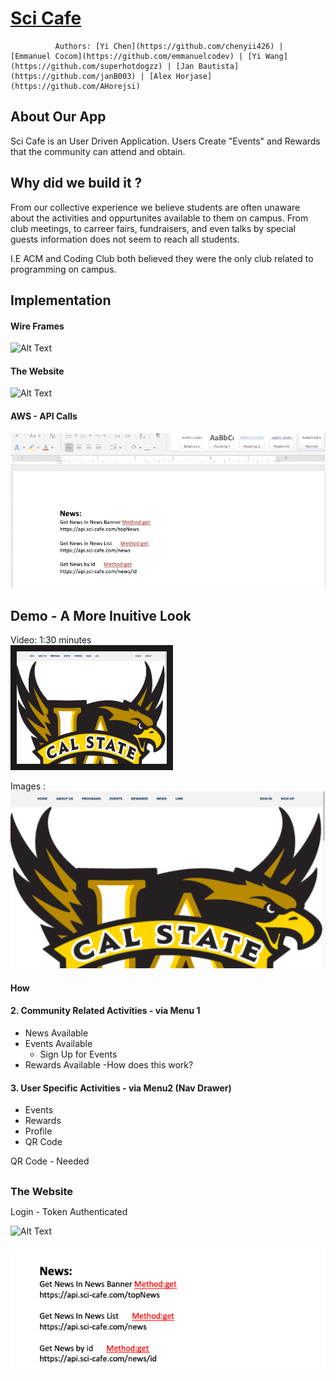 # [Sci Cafe](https://sci-cafe.com/home)

              Authors: [Yi Chen](https://github.com/chenyii426) | [Emmanuel Cocom](https://github.com/emmanuelcodev) | [Yi Wang](https://github.com/superhotdogzz) | [Jan Bautista](https://github.com/janB003) | [Alex Horjase](https://github.com/AHorejsi) 



## About Our App
Sci Cafe is an User Driven Application. Users Create "Events" and Rewards that the community can attend and obtain. 

## Why did we build it ?
From our collective experience we believe students are often unaware about the activities and oppurtunites available to them on campus. From club meetings, to carreer fairs, fundraisers, and even talks by special guests information does not seem to reach all students. 

I.E ACM and Coding Club both believed they were the only club related to programming on campus. 


## Implementation

#### Wire Frames


![Alt Text](https://github.com/android-dev-team-11/science-cafe/blob/master/meta_resources/wire_frames.gif)

#### The Website 

![Alt Text](https://github.com/android-dev-team-11/science-cafe/blob/master/meta_resources/website_gif.gif)


#### AWS - API Calls
![Alt Text](https://github.com/android-dev-team-11/science-cafe/blob/master/meta_resources/api_calls_doc.gif)



## Demo - A More Inuitive Look
Video: 1:30 minutes
<br/>
<a href="https://www.youtube.com/watch?v=05iNw6LFs10" target="_blank"><img src="https://github.com/android-dev-team-11/science-cafe/blob/master/meta_resources/Website.png" 
alt="IMAGE ALT TEXT HERE" width="240" height="180" border="10" /></a>









Images :
![Home Page Image](https://github.com/android-dev-team-11/science-cafe/blob/master/meta_resources/Website.png "Logo Home Page Image")



#### How 

#### 2. Community Related Activities - via Menu 1
  - News Available
  - Events Available  
    - Sign Up for Events
  - Rewards Available
    -How does this work?

#### 3. User Specific Activities - via  Menu2 (Nav Drawer)
  - Events
  - Rewards
  - Profile
  - QR Code

QR Code - Needed



##



<summary><h3 style="display: inline;">The Website</h3>  </summary>



Login - Token Authenticated


![Alt Text](https://github.com/android-dev-team-11/science-cafe/blob/master/meta_resources/website_gif.gif)

![alt text](https://github.com/android-dev-team-11/science-cafe/blob/master/meta_resources/Api_Calls.png "Logo Api Documentation 1")
